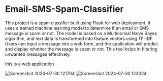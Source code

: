 # Email-SMS-Spam-Classifier



This project is a spam classifier built using Flask for web deployment. It uses a trained machine learning model to determine if an email or SMS message is spam or not. The model is based on a Multinomial Naive Bayes algorithm, and text data is transformed into feature vectors using TF-IDF. Users can input a message into a web form, and the application will predict and display whether the message is spam or not. This tool helps in filtering unwanted messages effectively.


this is a web application

![Screenshot 2024-07-30 121704](https://github.com/user-attachments/assets/6a93b1f9-4903-4933-9fc0-ef1648c4b7a3)
![Screenshot 2024-07-30 122024](https://github.com/user-attachments/assets/9ef97406-1db2-49a0-8ff1-e081328178b4)
